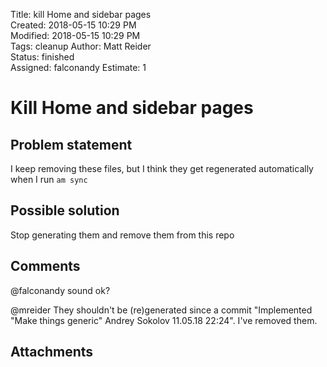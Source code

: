 Title: kill Home and sidebar pages  
Created: 2018-05-15 10:29 PM  
Modified: 2018-05-15 10:29 PM  
Tags: cleanup
Author: Matt Reider  
Status: finished  
Assigned: falconandy
Estimate:  1

# Kill Home and sidebar pages

## Problem statement

I keep removing these files, but I think they get regenerated automatically when I run `am sync`

## Possible solution

Stop generating them and remove them from this repo

## Comments

 @falconandy sound ok?

 @mreider They shouldn't be (re)generated since a commit "Implemented "Make things generic" Andrey Sokolov 11.05.18 22:24".
I've removed them.

## Attachments
